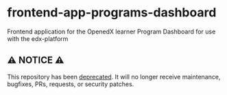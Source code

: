# frontend-app-programs-dashboard

Frontend application for the OpenedX learner Program Dashboard for use with the edx-platform

## ⚠️ NOTICE ⚠️

This repository has been [deprecated](https://github.com/openedx/frontend-app-programs-dashboard/issues/5).
It will no longer receive maintenance, bugfixes, PRs, requests, or security patches.
